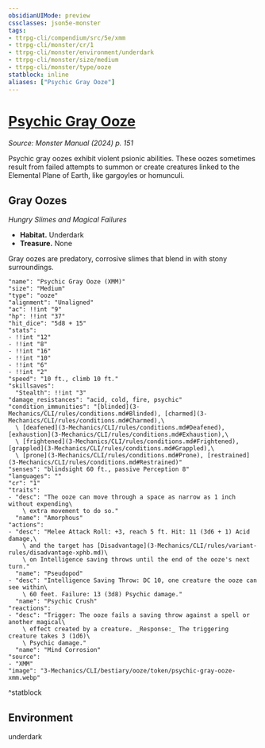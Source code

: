 ```yaml
---
obsidianUIMode: preview
cssclasses: json5e-monster
tags:
- ttrpg-cli/compendium/src/5e/xmm
- ttrpg-cli/monster/cr/1
- ttrpg-cli/monster/environment/underdark
- ttrpg-cli/monster/size/medium
- ttrpg-cli/monster/type/ooze
statblock: inline
aliases: ["Psychic Gray Ooze"]
---
```

# [Psychic Gray Ooze](3-Mechanics\CLI\bestiary\ooze/psychic-gray-ooze-xmm.md)
*Source: Monster Manual (2024) p. 151*  

Psychic gray oozes exhibit violent psionic abilities. These oozes sometimes result from failed attempts to summon or create creatures linked to the Elemental Plane of Earth, like gargoyles or homunculi.

## Gray Oozes

*Hungry Slimes and Magical Failures*

- **Habitat.** Underdark  
- **Treasure.** None  

Gray oozes are predatory, corrosive slimes that blend in with stony surroundings.

```statblock
"name": "Psychic Gray Ooze (XMM)"
"size": "Medium"
"type": "ooze"
"alignment": "Unaligned"
"ac": !!int "9"
"hp": !!int "37"
"hit_dice": "5d8 + 15"
"stats":
- !!int "12"
- !!int "8"
- !!int "16"
- !!int "10"
- !!int "6"
- !!int "2"
"speed": "10 ft., climb 10 ft."
"skillsaves":
  "Stealth": !!int "3"
"damage_resistances": "acid, cold, fire, psychic"
"condition_immunities": "[blinded](3-Mechanics/CLI/rules/conditions.md#Blinded), [charmed](3-Mechanics/CLI/rules/conditions.md#Charmed),\
  \ [deafened](3-Mechanics/CLI/rules/conditions.md#Deafened), [exhaustion](3-Mechanics/CLI/rules/conditions.md#Exhaustion),\
  \ [frightened](3-Mechanics/CLI/rules/conditions.md#Frightened), [grappled](3-Mechanics/CLI/rules/conditions.md#Grappled),\
  \ [prone](3-Mechanics/CLI/rules/conditions.md#Prone), [restrained](3-Mechanics/CLI/rules/conditions.md#Restrained)"
"senses": "blindsight 60 ft., passive Perception 8"
"languages": ""
"cr": "1"
"traits":
- "desc": "The ooze can move through a space as narrow as 1 inch without expending\
    \ extra movement to do so."
  "name": "Amorphous"
"actions":
- "desc": "Melee Attack Roll: +3, reach 5 ft. Hit: 11 (3d6 + 1) Acid damage,\
    \ and the target has [Disadvantage](3-Mechanics/CLI/rules/variant-rules/disadvantage-xphb.md)\
    \ on Intelligence saving throws until the end of the ooze's next turn."
  "name": "Pseudopod"
- "desc": "Intelligence Saving Throw: DC 10, one creature the ooze can see within\
    \ 60 feet. Failure: 13 (3d8) Psychic damage."
  "name": "Psychic Crush"
"reactions":
- "desc": "Trigger: The ooze fails a saving throw against a spell or another magical\
    \ effect created by a creature. _Response:_ The triggering creature takes 3 (1d6)\
    \ Psychic damage."
  "name": "Mind Corrosion"
"source":
- "XMM"
"image": "3-Mechanics/CLI/bestiary/ooze/token/psychic-gray-ooze-xmm.webp"
```
^statblock

## Environment

underdark